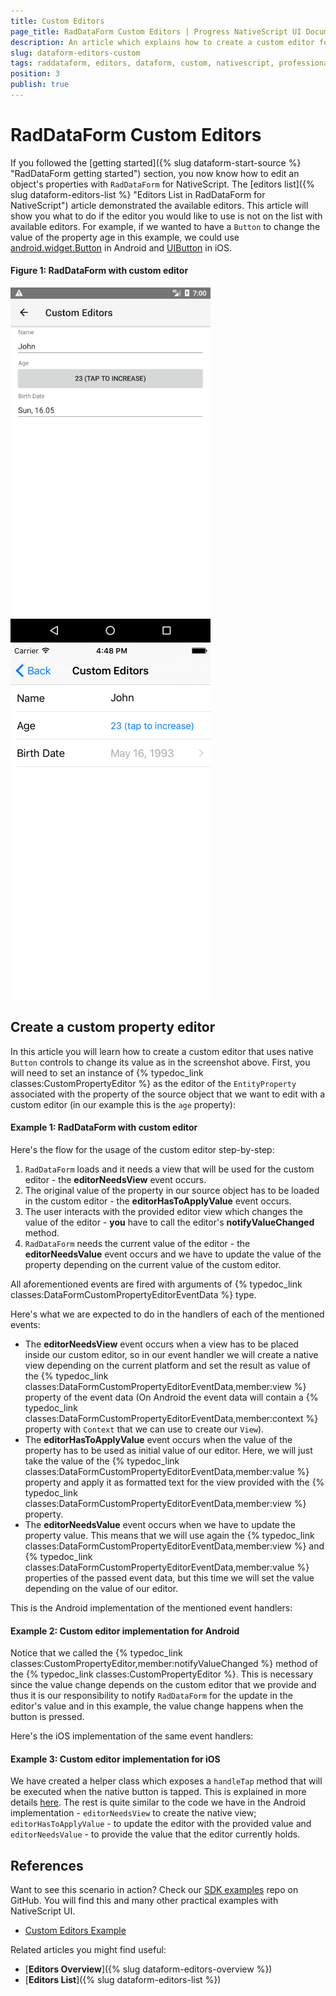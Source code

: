 ```yaml
---
title: Custom Editors
page_title: RadDataForm Custom Editors | Progress NativeScript UI Documentation
description: An article which explains how to create a custom editor for RadDataForm for NativeScript.
slug: dataform-editors-custom
tags: raddataform, editors, dataform, custom, nativescript, professional, ui
position: 3
publish: true
---
```


# RadDataForm Custom Editors

If you followed the [getting started]({% slug dataform-start-source %} "RadDataForm getting started") section, you now know how to edit an object's properties with `RadDataForm` for NativeScript. The [editors list]({% slug dataform-editors-list %} "Editors List in RadDataForm for NativeScript") article demonstrated the available editors. This article will show you what to do if the editor you would like to use is not on the list with available editors. For example, if we wanted to have a `Button` to change the value of the property age in this example, we could use <a href="https://developer.android.com/reference/android/widget/Button.html" target="_blank">android.widget.Button</a> in Android and <a href="https://developer.apple.com/reference/uikit/uiview" target="_blank">UIButton</a> in iOS. 

#### Figure 1: RadDataForm with custom editor

![NativeScriptUI-DataForm-Custom-Editors-Android](../../../img/ns_ui/dataform-editors-custom-android.png "Custom Editors in RadDataForm in Android") ![NativeScriptUI-DataForm-Custom-Editors-iOS](../../../img/ns_ui/dataform-editors-custom-ios.png "Custom Editors in RadDataForm in iOS")

## Create a custom property editor

In this article you will learn how to create a custom editor that uses native `Button` controls to change its value as in the screenshot above. First, you will need to set an instance of {% typedoc_link classes:CustomPropertyEditor %} as the editor of the `EntityProperty` associated with the property of the source object that we want to edit with a custom editor (in our example this is the `age` property): 

#### Example 1: RadDataForm with custom editor

<snippet id='dataform-editor-custom-xml'/>

Here's the flow for the usage of the custom editor step-by-step:

1. `RadDataForm` loads and it needs a view that will be used for the custom editor - the **editorNeedsView** event occurs.
2. The original value of the property in our source object has to be loaded in the custom editor - the **editorHasToApplyValue** event occurs.
3. The user interacts with the provided editor view which changes the value of the editor - **you** have to call the editor's **notifyValueChanged** method.
4. `RadDataForm` needs the current value of the editor - the **editorNeedsValue** event occurs and we have to update the value of the property depending on the current value of the custom editor.

All aforementioned events are fired with arguments of {% typedoc_link classes:DataFormCustomPropertyEditorEventData %} type.

Here's what we are expected to do in the handlers of each of the mentioned events:

- The **editorNeedsView** event occurs when a view has to be placed inside our custom editor, so in our event handler we will create a native view depending on the current platform and set the result as value of the {% typedoc_link classes:DataFormCustomPropertyEditorEventData,member:view %} property of the event data (On Android the event data will contain a {% typedoc_link classes:DataFormCustomPropertyEditorEventData,member:context %} property with `Context` that we can use to create our `View`).
- The **editorHasToApplyValue** event occurs when the value of the property has to be used as initial value of our editor. Here, we will just take the value of the {% typedoc_link classes:DataFormCustomPropertyEditorEventData,member:value %} property and apply it as formatted text for the view provided with the {% typedoc_link classes:DataFormCustomPropertyEditorEventData,member:view %} property.
- The **editorNeedsValue** event occurs when we have to update the property value. This means that we will use again the {% typedoc_link classes:DataFormCustomPropertyEditorEventData,member:view %} and {% typedoc_link classes:DataFormCustomPropertyEditorEventData,member:value %} properties of the passed event data, but this time we will set the value depending on the value of our editor. 

This is the Android implementation of the mentioned event handlers:

#### Example 2: Custom editor implementation for Android

<snippet id='dataform-custom-editors-android'/>

Notice that we called the {% typedoc_link classes:CustomPropertyEditor,member:notifyValueChanged %} method of the {% typedoc_link classes:CustomPropertyEditor %}. This is necessary since the value change depends on the custom editor that we provide and thus it is our responsibility to notify `RadDataForm` for the update in the editor's value and in this example, the value change happens when the button is pressed. 

Here's the iOS implementation of the same event handlers:

#### Example 3: Custom editor implementation for iOS

<snippet id='dataform-custom-editors-ios'/>

We have created a helper class which exposes a `handleTap` method that will be executed when the native button is tapped. This is explained in more details <a href="https://docs.nativescript.org/runtimes/ios/how-to/ObjC-Subclassing#typescript-support" target="_blank">here</a>. The rest is quite similar to the code we have in the Android implementation - `editorNeedsView` to create the native view; `editorHasToApplyValue` - to update the editor with the provided value and `editorNeedsValue` - to provide the value that the editor currently holds.

## References

Want to see this scenario in action?
Check our [SDK examples](https://github.com/NativeScript/nativescript-ui-samples) repo on GitHub. You will find this and many other practical examples with NativeScript UI.

* [Custom Editors Example](https://github.com/NativeScript/nativescript-ui-samples/tree/master/dataform/app/examples/editors/custom-editors)

Related articles you might find useful:

* [**Editors Overview**]({% slug dataform-editors-overview %})
* [**Editors List**]({% slug dataform-editors-list %})

